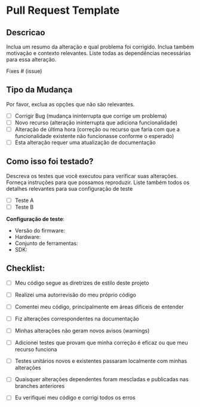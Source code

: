 # Pull Request Template

## Descricao

Inclua um resumo da alteração e qual problema foi corrigido. Inclua também motivação e contexto relevantes. Liste todas as dependências necessárias para essa alteração.

Fixes # (issue)

## Tipo da Mudança

Por favor, exclua as opções que não são relevantes.

- [ ] Corrigir Bug (mudança ininterrupta que corrige um problema)
- [ ] Novo recurso  (alteração ininterrupta que adiciona funcionalidade)
- [ ] Alteração de última hora (correção ou recurso que faria com que a funcionalidade existente não funcionasse conforme o esperado)
- [ ] Esta alteração requer uma atualização de documentação

## Como isso foi testado?

Descreva os testes que você executou para verificar suas alterações. Forneça instruções para que possamos reproduzir. Liste também todos os detalhes relevantes para sua configuração de teste

- [ ] Teste A
- [ ] Teste B

**Configuração de teste**:
* Versão do firmware:
* Hardware:
* Conjunto de ferramentas:
* SDK:

## Checklist:

- [ ] Meu código segue as diretrizes de estilo deste projeto
- [ ] Realizei uma autorrevisão do meu próprio código
- [ ] Comentei meu código, principalmente em áreas difíceis de entender
- [ ] Fiz alterações correspondentes na documentação
- [ ] Minhas alterações não geram novos avisos (warnings)
- [ ] Adicionei testes que provam que minha correção é eficaz ou que meu recurso funciona
- [ ] Testes unitários novos e existentes passaram localmente com minhas alterações
- [ ] Quaisquer alterações dependentes foram mescladas e publicadas nas branches anteriores
- [ ] Eu verifiquei meu código e corrigi todos os erros

